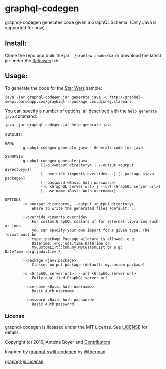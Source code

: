 graphql-codegen
===============

graphql-codegen generates code given a GraphQL Schema. (Only Java is supported for now)

Install:
--------

Clone the repo and build the jar: `./gradlew shadowJar` or download the latest jar under the [Releases](https://github.com/tinnou/graphql-codegen/releases) tab.

Usage:
------

To generate the code for the [Star Wars](http://graphql-swapi.parseapp.com/) sample:

```
java -jar graphql-codegen.jar generate java -u http://graphql-swapi.parseapp.com/graphiql --package com.disney.starwars
```


You can specify a number of options, all described with the `help generate java` command:

```
java -jar graphql-codegen.jar help generate java 
```

outputs: 

```
NAME
        graphql-codegen generate java - Generate code for java

SYNOPSIS
        graphql-codegen generate java
                [(-o <output directory> | --output <output directory>)]
                [--override <imports override>...] [--package <java package>]
                [--password <Basic Auth password>]
                (-u <GraphQL server url> | --url <GraphQL server url>)
                [--username <Basic Auth username>]

OPTIONS
        -o <output directory>, --output <output directory>
            Where to write the generated files (default: .)

        --override <imports override>
            For custom GraphQL scalars of for external libraries such as joda
            you can specify your own import for a given type. The format must be
            type::package Package wildcard is allowed. e.g:
            DateTime::org.joda.time.DateTime or
            MyCustomList::com.my.MyCustomList or e.g: DateTime::org.joda.time.*

        --package <java package>
            Classes output package (default: my.custom.package)

        -u <GraphQL server url>, --url <GraphQL server url>
            Fully qualified GraphQL server url

        --username <Basic Auth username>
            Basic Auth username
            
        --password <Basic Auth password>
            Basic Auth password
```

### License

graphql-codegen is licensed under the MIT License. See [LICENSE](LICENSE.md) for details.

Copyright (c) 2016, Antoine Boyer and [Contributors](https://github.com/tinnou/graphql-codegen/graphs/contributors)

Inspired by [graphql-swift-codegen](https://github.com/tberman/graphql-swift-codegen) by [@tberman](https://github.com/tberman)

[graphql-js License](https://github.com/graphql/graphql-js/blob/master/LICENSE)
